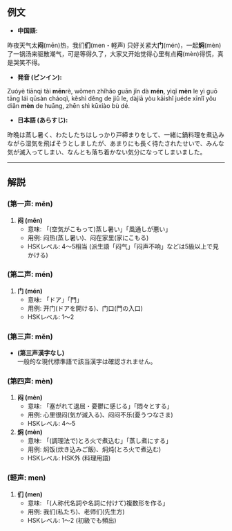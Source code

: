 ## 例文
* **中国語:**

昨夜天气太**闷**(mēn)热，我们**们**(men・軽声) 只好关紧大**门**(mén)，一起**焖**(mèn)了一锅汤来驱散潮气，可是等得久了，大家又开始觉得心里有点**闷**(mèn)得慌，真是哭笑不得。  

* **発音 (ピンイン):**  

Zuóyè tiānqì tài **mēn**rè, wǒmen zhǐhǎo guān jǐn dà **mén**, yìqǐ **mèn** le yì guō tāng lái qūsàn cháoqì, kěshì děng de jiǔ le, dàjiā yòu kāishǐ juéde xīnlǐ yǒu diǎn **mèn** de huāng, zhēn shì kūxiào bù dé.  

* **日本語 (あらすじ):**  

昨晩は蒸し暑く、わたしたちはしっかり戸締まりをして、一緒に鍋料理を煮込みながら湿気を飛ばそうとしましたが、あまりにも長く待たされたせいで、みんな気が滅入ってしまい、なんとも落ち着かない気分になってしまいました。

---

## 解説
### (第一声: mēn)
1. **闷 (mēn)**  
   - 意味: 「(空気がこもって)蒸し暑い」「風通しが悪い」  
   - 用例: 闷热(蒸し暑い)、闷在家里(家にこもる)  
   - HSKレベル: 4〜5相当 (派生語「闷气」「闷声不响」などは5級以上で見かける)

### (第二声: mén)
1. **门 (mén)**  
   - 意味: 「ドア」「門」  
   - 用例: 开门(ドアを開ける)、门口(門の入口)  
   - HSKレベル: 1〜2

### (第三声: měn)
- **(第三声漢字なし)**  
  一般的な現代標準語で該当漢字は確認されません。

### (第四声: mèn)
1. **闷 (mèn)**  
   - 意味: 「塞がれて退屈・憂鬱に感じる」「悶々とする」  
   - 用例: 心里很闷(気が滅入る)、闷闷不乐(憂うつなさま)  
   - HSKレベル: 4〜5  
2. **焖 (mèn)**  
   - 意味: 「(調理法で)とろ火で煮込む」「蒸し煮にする」  
   - 用例: 焖饭(炊き込みご飯)、焖炖(とろ火で煮込む)  
   - HSKレベル: HSK外 (料理用語)

### (軽声: men)
1. **们 (men)**  
   - 意味: 「(人称代名詞や名詞に付けて)複数形を作る」  
   - 用例: 我们(私たち)、老师们(先生方)  
   - HSKレベル: 1〜2 (初級でも頻出)
